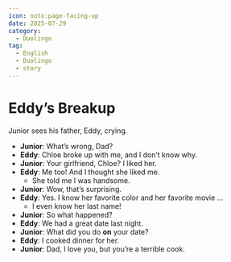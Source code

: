 ```yaml
---
icon: noto:page-facing-up
date: 2025-07-29
category:
  - Duolingo
tag:
  - English
  - Duolingo
  - story
---
```


# Eddy’s Breakup

Junior sees his father, Eddy, crying.

- **Junior**: What’s wrong, Dad?
- **Eddy**: Chloe broke up with me, and I don’t know why.
- **Junior**: Your girlfriend, Chloe? I liked her.
- **Eddy**: Me too! And I thought she liked me.
  - She told me I was handsome.
- **Junior**: Wow, that’s surprising.
- **Eddy**: Yes. I know her favorite color and her favorite movie …
  - I even know her last name!
- **Junior**: So what happened?
- **Eddy**: We had a great date last night.
- **Junior**: What did you do **on** your date?
- **Eddy**: I cooked dinner for her.
- **Junior**: Dad, I love you, but you’re a terrible cook.
